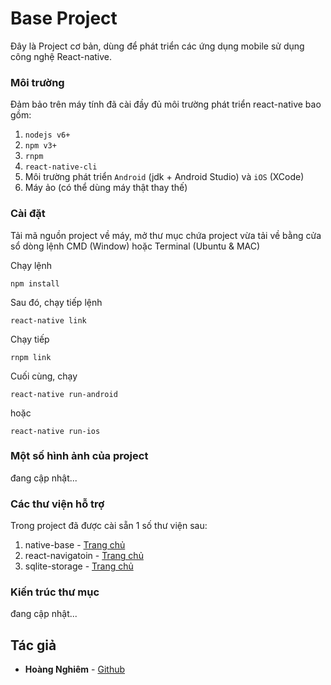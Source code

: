 # Base Project

Đây là Project cơ bản, dùng để phát triển các ứng dụng mobile sử dụng công nghệ React-native.

### Môi trường

Đảm bảo trên máy tính đã cài đầy đủ môi trường phát triển react-native bao gồm:
1. `nodejs v6+`
2. `npm v3+`
3. `rnpm`
4. `react-native-cli`
5. Môi trường phát triển `Android` (jdk + Android Studio) và `iOS` (XCode)
6. Máy ảo (có thể dùng máy thật thay thế)

### Cài đặt

Tải mã nguồn project về máy, mở thư mục chứa project vừa tải về bằng cửa sổ dòng lệnh CMD (Window) hoặc Terminal (Ubuntu & MAC)

Chạy lệnh

```
npm install
```

Sau đó, chạy tiếp lệnh

```
react-native link
```

Chạy tiếp

```
rnpm link
```

Cuối cùng, chạy 

```
react-native run-android
```

hoặc 

```
react-native run-ios
```

### Một số hình ảnh của project

đang cập nhật...

### Các thư viện hỗ trợ

Trong project đã được cài sẵn 1 số thư viện sau: 

1. native-base - [Trang chủ](https://nativebase.io/)
2. react-navigatoin - [Trang chủ](https://reactnavigation.org/)
3. sqlite-storage - [Trang chủ](https://github.com/andpor/react-native-sqlite-storage)

### Kiến trúc thư mục

đang cập nhật...

## Tác giả

* **Hoàng Nghiêm** - [Github](https://github.com/hoangnghiem205)
